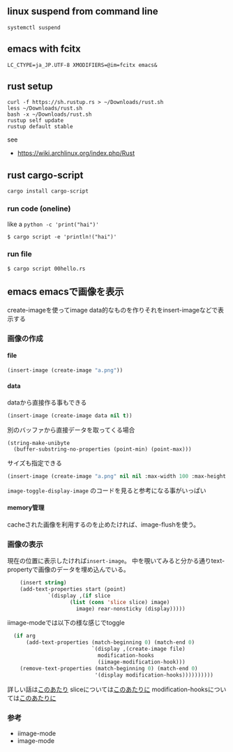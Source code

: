 ## linux suspend from command line

```
systemctl suspend
```

## emacs with fcitx

```
LC_CTYPE=ja_JP.UTF-8 XMODIFIERS=@im=fcitx emacs&
```

## rust setup

```
curl -f https://sh.rustup.rs > ~/Downloads/rust.sh
less ~/Downloads/rust.sh
bash -x ~/Downloads/rust.sh
rustup self update
rustup default stable
```

see

- https://wiki.archlinux.org/index.php/Rust

## rust cargo-script

```
cargo install cargo-script
```

### run code (oneline)

like a `python -c 'print("hai")'`

```
$ cargo script -e 'println!("hai")'
```

### run file

```
$ cargo script 00hello.rs
```

## emacs emacsで画像を表示

create-imageを使ってimage data的なものを作りそれをinsert-imageなどで表示する

### 画像の作成

#### file

```lisp
(insert-image (create-image "a.png"))
```
#### data



dataから直接作る事もできる

```lisp
(insert-image (create-image data nil t))
```

別のバッファから直接データを取ってくる場合

```
(string-make-unibyte
  (buffer-substring-no-properties (point-min) (point-max)))
```

サイズも指定できる

```lisp
(insert-image (create-image "a.png" nil nil :max-width 100 :max-height 100))
```

`image-toggle-display-image` のコードを見ると参考になる事がいっぱい

#### memory管理

cacheされた画像を利用するのを止めたければ、image-flushを使う。

### 画像の表示

現在の位置に表示したければ`insert-image`。
中を覗いてみると分かる通りtext-propertyで画像のデータを埋め込んでいる。

```lisp
    (insert string)
    (add-text-properties start (point)
			 `(display ,(if slice
					(list (cons 'slice slice) image)
				      image) rear-nonsticky (display)))))
```

iimage-modeでは以下の様な感じでtoggle

```lisp
  (if arg
      (add-text-properties (match-beginning 0) (match-end 0)
                           `(display ,(create-image file)
                             modification-hooks
                             (iimage-modification-hook)))
    (remove-text-properties (match-beginning 0) (match-end 0)
                            '(display modification-hooks))))))))))
```

詳しい話は[このあたり](https://www.gnu.org/software/emacs/manual/html_node/elisp/Display-Property.html#Display-Property)
sliceについては[このあたりに](https://www.gnu.org/software/emacs/manual/html_node/elisp/Other-Display-Specs.html#Other-Display-Specs) modification-hooksについては[このあたりに](https://www.gnu.org/software/emacs/manual/html_node/elisp/Special-Properties.html#Special-Properties)

### 参考

- iimage-mode
- image-mode
